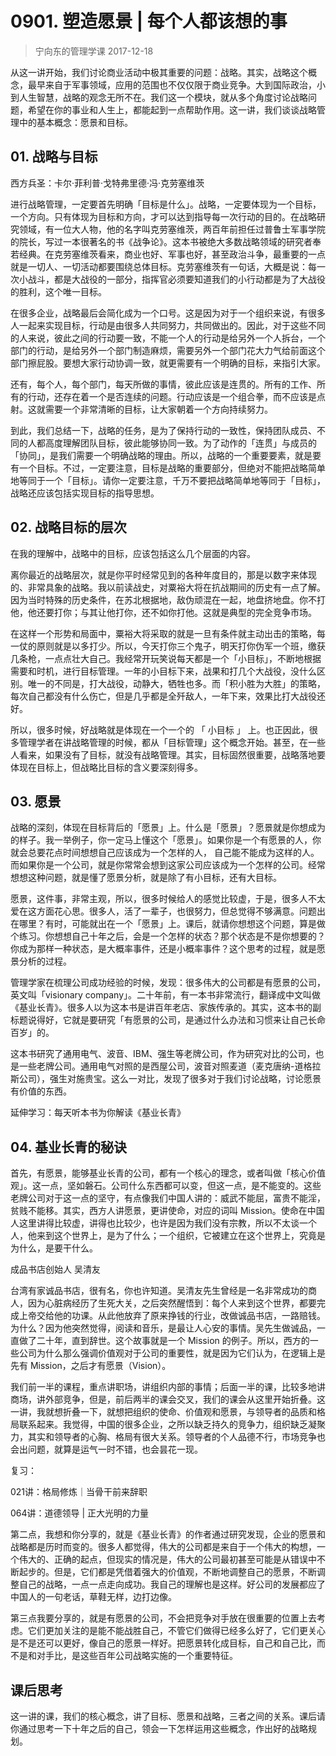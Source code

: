 # 0901. 塑造愿景 | 每个人都该想的事
> 宁向东的管理学课
2017-12-18

从这一讲开始，我们讨论商业活动中极其重要的问题：战略。其实，战略这个概念，最早来自于军事领域，应用的范围也不仅仅限于商业竞争。大到国际政治，小到人生智慧，战略的观念无所不在。我们这一个模块，就从多个角度讨论战略问题，希望在你的事业和人生上，都能起到一点帮助作用。这一讲，我们谈谈战略管理中的基本概念：愿景和目标。

## 01. 战略与目标

西方兵圣：卡尔·菲利普·戈特弗里德·冯·克劳塞维茨

进行战略管理，一定要首先明确「目标是什么」。战略，一定要体现为一个目标，一个方向。只有体现为目标和方向，才可以达到指导每一次行动的目的。在战略研究领域，有一位大人物，他的名字叫克劳塞维茨，两百年前担任过普鲁士军事学院的院长，写过一本很著名的书《战争论》。这本书被绝大多数战略领域的研究者奉若经典。在克劳塞维茨看来，商业也好、军事也好，甚至政治斗争，最重要的一点就是一切人、一切活动都要围绕总体目标。克劳塞维茨有一句话，大概是说：每一次小战斗，都是大战役的一部分，指挥官必须要知道我们的小行动都是为了大战役的胜利，这个唯一目标。

在很多企业，战略最后会简化成为一个口号。这是因为对于一个组织来说，有很多人一起来实现目标，行动是由很多人共同努力，共同做出的。因此，对于这些不同的人来说，彼此之间的行动要一致，不能一个人的行动是给另外一个人拆台，一个部门的行动，是给另外一个部门制造麻烦，需要另外一个部门花大力气给前面这个部门擦屁股。要想大家行动协调一致，就更需要有一个明确的目标，来指引大家。

还有，每个人，每个部门，每天所做的事情，彼此应该是连贯的。所有的工作、所有的行动，还存在着一个是否连续的问题。行动应该是一个组合拳，而不应该是点射。这就需要一个非常清晰的目标，让大家朝着一个方向持续努力。

到此，我们总结一下，战略的任务，是为了保持行动的一致性，保持团队成员、不同的人都高度理解团队目标，彼此能够协同一致。为了动作的「连贯」与成员的「协同」，是我们需要一个明确战略的理由。所以，战略的一个重要要素，就是要有一个目标。不过，一定要注意，目标是战略的重要部分，但绝对不能把战略简单地等同于一个「目标」。请你一定要注意，千万不要把战略简单地等同于「目标」，战略还应该包括实现目标的指导思想。

## 02. 战略目标的层次

在我的理解中，战略中的目标，应该包括这么几个层面的内容。

离你最近的战略层次，就是你平时经常见到的各种年度目的，那是以数字来体现的、非常具象的战略。我以前读战史，对粟裕大将在抗战期间的历史有一点了解。因为当时特殊的历史条件，在苏北根据地，敌伪顽混在一起，地盘挤地盘。你不打他，他还要打你；与其让他打你，还不如你打他。这就是典型的完全竞争市场。

在这样一个形势和局面中，粟裕大将采取的就是一旦有条件就主动出击的策略，每一仗的原则就是以多打少。所以，今天打你三个鬼子，明天打你伪军一个班，缴获几条枪，一点点壮大自己。我经常开玩笑说每天都是一个「小目标」，不断地根据需要和时机，进行目标管理。一年的小目标下来，战果和打几个大战役，没什么区别。唯一的不同是，打大战役，动静大，牺牲也多。而「积小胜为大胜」的策略，每次自己都没有什么伤亡，但是几乎都是全歼敌人，一年下来，效果比打大战役还好。

所以，很多时候，好战略就是体现在一个一个的 「 小目标 」 上。也正因此，很多管理学者在讲战略管理的时候，都从「目标管理」这个概念开始。甚至，在一些人看来，如果没有了目标，就没有战略管理。其实，目标固然很重要，战略落地要体现在目标上，但战略比目标的含义要深刻得多。

## 03. 愿景

战略的深刻，体现在目标背后的「愿景」上。什么是「愿景」？愿景就是你想成为的样子。我一举例子，你一定马上懂这个「愿景」。如果你是一个有愿景的人，你就会总要花点时间想想自己应该成为一个怎样的人， 自己能不能成为这样的人。而如果你是一个公司，就是你常常会想到这家公司应该成为一个怎样的公司。经常想想这种问题，就是懂了愿景分析，就是除了有小目标，还有大目标。

愿景，这件事，非常主观，所以，很多时候给人的感觉比较虚，于是，很多人不太爱在这方面花心思。很多人，活了一辈子，也很努力，但总觉得不够满意。问题出在哪里？有时，可能就出在一个「愿景」上。课后，就请你想想这个问题，算是做个练习。你想想自己十年之后，会是一个怎样的状态？那个状态是不是你想要的？你成为那样一种状态，是大概率事件，还是小概率事件？这个思考的过程，就是愿景分析的过程。

管理学家在梳理公司成功经验的时候，发现：很多伟大的公司都是有愿景的公司，英文叫「visionary company」。二十年前，有一本书非常流行，翻译成中文叫做《基业长青》。很多人以为这本书是讲百年老店、家族传承的。其实，这本书的副标题说得好，它就是要研究「有愿景的公司，是通过什么办法和习惯来让自己长命百岁」的。

这本书研究了通用电气、波音、IBM、强生等老牌公司，作为研究对比的公司，也是一些老牌公司。通用电气对照的是西屋公司，波音对照麦道（麦克唐纳-道格拉斯公司），强生对施贵宝。这么一对比，发现了很多对于我们讨论战略，讨论愿景有价值的东西。

延伸学习：每天听本书为你解读《基业长青》

## 04. 基业长青的秘诀

首先，有愿景，能够基业长青的公司，都有一个核心的理念，或者叫做「核心价值观」。这一点，坚如磐石。公司什么东西都可以变，但这一点，是不能变的。这些老牌公司对于这一点的坚守，有点像我们中国人讲的：威武不能屈，富贵不能淫，贫贱不能移。其实，西方人讲愿景，更讲使命，对应的词叫 Mission。使命在中国人这里讲得比较虚，讲得也比较少，也许是因为我们没有宗教，所以不太谈一个人，他来到这个世界上，是为了什么；一个组织，它被建立在这个世界上，究竟是为什么，是要干什么。

成品书店创始人 吴清友

台湾有家诚品书店，很有名，你也许知道。吴清友先生曾经是一名非常成功的商人，因为心脏病经历了生死大关，之后突然醒悟到：每个人来到这个世界，都要完成上帝交给他的功课。从此他放弃了原来挣钱的行业，改做诚品书店，一路赔钱。为什么？因为他突然觉得，阅读和音乐，是最让人心安的事情。吴先生做诚品，一直做了二十年，直到辞世。这个故事就是一个 Mission 的例子。所以，西方的一些公司为什么那么强调价值观对于公司的重要性，就是因为它们认为，在逻辑上是先有 Mission，之后才有愿景（Vision）。

我们前一半的课程，重点讲职场，讲组织内部的事情；后面一半的课，比较多地讲商场，讲外部竞争，但是，前后两半的课会交叉，我们的课会从这里开始折叠。这一讲，我就想折叠一下，就想把组织的使命、价值观和愿景，与领导者的品质和格局联系起来。我觉得，中国的很多企业，之所以缺乏持久的竞争力，组织缺乏凝聚力，其实和领导者的心胸、格局有很大关系。领导者的个人品德不行，市场竞争也会出问题，就算是运气一时不错，也会昙花一现。

复习：

021讲：格局修炼｜当骨干前来辞职

064讲：道德领导 | 正大光明的力量

第二点，我想和你分享的，就是《基业长青》的作者通过研究发现，企业的愿景和战略都是历时而变的。很多人都觉得，伟大的公司都是来自于一个伟大的构想，一个伟大的、正确的起点，但现实的情况是，伟大的公司最初甚至可能是从错误中不断起步的。但是，它们都是凭借着强大的价值观，不断地调整自己的愿景，不断调整自己的战略，一点一点走向成功。我自己的理解也是这样。好公司的发展都应了中国人的一句老话，草鞋无样，边打边像。

第三点我要分享的，就是有愿景的公司，不会把竞争对手放在很重要的位置上去考虑。它们更加关注的是能不能战胜自己，不管它们做得已经多么好了，它们更关心是不是还可以更好，像自己的愿景一样好。把愿景转化成目标，自己和自己比，而不是和对手比，是这些百年公司战略实施的一个重要特征。

## 课后思考

这一讲的课，我们的核心概念，讲了目标、愿景和战略，三者之间的关系。课后请你通过思考一下十年之后的自己，领会一下怎样运用这些概念，作出好的战略规划。

